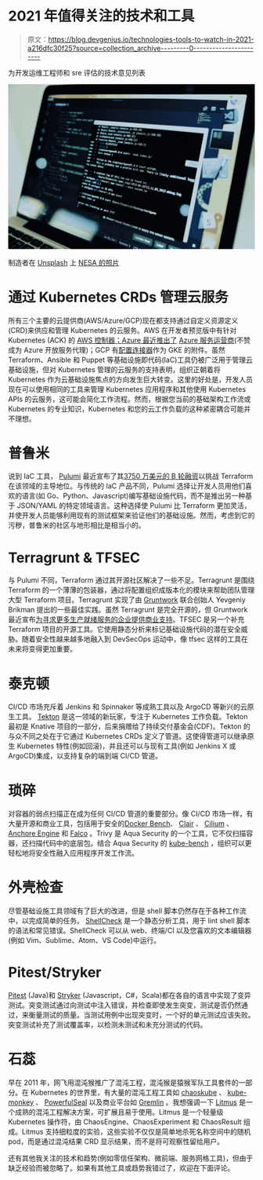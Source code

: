 # 2021 年值得关注的技术和工具

> 原文：<https://blog.devgenius.io/technologies-tools-to-watch-in-2021-a216dfc30f25?source=collection_archive---------0----------------------->

为开发运维工程师和 sre 评估的技术意见列表

![](img/0ded5b83400cf5b16277946e2f0feacc.png)

制造者在 [Unsplash](https://unsplash.com?utm_source=medium&utm_medium=referral) 上 [NESA 的照片](https://unsplash.com/@nesabymakers?utm_source=medium&utm_medium=referral)

# 通过 Kubernetes CRDs 管理云服务

所有三个主要的云提供商(AWS/Azure/GCP)现在都支持通过自定义资源定义(CRD)来供应和管理 Kubernetes 的云服务。AWS 在开发者预览版中有针对 Kubernetes (ACK) 的 [AWS 控制器；Azure 最近推出了](https://github.com/aws/aws-controllers-k8s) [Azure 服务运营商](https://github.com/Azure/azure-service-operator)(不赞成为 Azure 开放服务代理)；GCP 有[配置连接器](https://cloud.google.com/config-connector/docs/overview)作为 GKE 的附件。虽然 Terraform、Ansible 和 Puppet 等基础设施即代码(IaC)工具仍被广泛用于管理云基础设施，但对 Kubernetes 管理的云服务的支持表明，组织正朝着将 Kubernetes 作为云基础设施焦点的方向发生巨大转变。这里的好处是，开发人员现在可以使用相同的工具来管理 Kubernetes 应用程序和其他使用 Kubernetes APIs 的云服务，这可能会简化工作流程。然而，根据您当前的基础架构工作流或 Kubernetes 的专业知识，Kubernetes 和您的云工作负载的这种紧密耦合可能并不理想。

# 普鲁米

说到 IaC 工具， [Pulumi](https://www.pulumi.com/) 最近宣布了其[3750 万美元的 B 轮融资](https://www.pulumi.com/blog/series-b/)以挑战 Terraform 在该领域的主导地位。与传统的 IaC 产品不同，Pulumi 选择让开发人员用他们喜欢的语言(如 Go、Python、Javascript)编写基础设施代码，而不是推出另一种基于 JSON/YAML 的特定领域语言。这种选择使 Pulumi 比 Terraform 更加灵活，并使开发人员能够利用现有的测试框架来验证他们的基础设施。然而，考虑到它的污秽，普鲁米的社区与地形相比是相当小的。

# Terragrunt & TFSEC

与 Pulumi 不同，Terraform 通过其开源社区解决了一些不足。Terragrunt 是围绕 Terraform 的一个薄薄的包装器，通过将配置组织成版本化的模块来帮助团队管理大型 Terraform 项目。Terragrunt 实现了由 [Gruntwork](https://gruntwork.io/) 联合创始人 Yevgeniy Brikman 提出的一些最佳实践。虽然 Terragrunt 是完全开源的，但 Gruntwork 最近宣布[为寻求更多生产就绪服务的企业提供商业支持](https://terragrunt.gruntwork.io/commercial-support/)。TFSEC 是另一个补充 Terraform 项目的开源工具。它使用静态分析来标记基础设施代码的潜在安全威胁。随着安全性越来越多地融入到 DevSecOps 运动中，像 tfsec 这样的工具在未来将变得更加重要。

# 泰克顿

CI/CD 市场充斥着 Jenkins 和 Spinnaker 等成熟工具以及 ArgoCD 等新兴的云原生工具。 [Tekton](https://tekton.dev/) 是这一领域的新玩家，专注于 Kubernetes 工作负载。Tekton 最初是 Knative 项目的一部分，后来捐赠给了持续交付基金会(CDF)。Tekton 的与众不同之处在于它通过 Kubernetes CRDs 定义了管道。这使得管道可以继承原生 Kubernetes 特性(例如回滚)，并且还可以与现有工具(例如 Jenkins X 或 ArgoCD)集成，以支持复杂的端到端 CI/CD 管道。

# 琐碎

对容器的弱点扫描正在成为任何 CI/CD 管道的重要部分。像 CI/CD 市场一样，有大量开源和商业工具，包括用于安全的[Docker Bench](https://github.com/docker/docker-bench-security)、 [Clair](https://github.com/quay/clair) 、 [Cilium](https://github.com/cilium/cilium) 、 [Anchore Engine](https://github.com/anchore/anchore-engine) 和 [Falco](https://github.com/falcosecurity/falco) 。Trivy 是 Aqua Security 的一个工具，它不仅扫描容器，还扫描代码中的底层包。结合 Aqua Security 的 [kube-bench](https://github.com/aquasecurity/kube-bench) ，组织可以更轻松地将安全性融入应用程序开发工作流。

# 外壳检查

尽管基础设施工具领域有了巨大的改进，但是 shell 脚本仍然存在于各种工作流中，以完成简单的任务。 [ShellCheck](https://github.com/koalaman/shellcheck) 是一个静态分析工具，用于 lint shell 脚本的语法和常见错误。ShellCheck 可以从 web、终端/CI 以及您喜欢的文本编辑器(例如 Vim、Sublime、Atom、VS Code)中运行。

# Pitest/Stryker

[Pitest](http://pitest.org/) (Java)和 [Stryker](https://stryker-mutator.io/) (Javascript，C#，Scala)都在各自的语言中实现了变异测试。突变测试通过向测试中注入错误，并检查即使发生突变，测试是否仍然通过，来衡量测试的质量。当测试用例中出现突变时，一个好的单元测试应该失败。突变测试补充了测试覆盖率，以检测未测试和未充分测试的代码。

# 石蕊

早在 2011 年，网飞用混沌猴推广了混沌工程，混沌猴是猿猴军队工具套件的一部分。在 Kubernetes 的世界里，有大量的混沌工程工具如 [chaoskube](https://github.com/linki/chaoskube) 、 [kube-monkey](https://github.com/asobti/kube-monkey) 、 [PowerfulSeal](https://github.com/powerfulseal/powerfulseal) 以及商业平台如 [Gremlin](https://www.gremlin.com/kubernetes/) 。我想强调一下 [Litmus](https://github.com/litmuschaos/litmus) 是一个成熟的混沌工程解决方案，可扩展且易于使用。Litmus 是一个轻量级 Kubernetes 操作符，由 ChaosEngine、ChaosExperiment 和 ChaosResult 组成。Litmus 支持细粒度的实验，这些实验不仅仅是简单地杀死名称空间中的随机 pod，而是通过混沌结果 CRD 显示结果，而不是将可观察性留给用户。

还有其他我关注的技术和趋势(例如零信任架构、微前端、服务网格工具)，但由于缺乏经验而被忽略了。如果有其他工具或趋势我错过了，欢迎在下面评论。